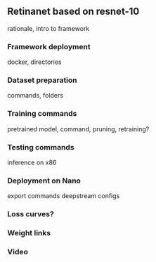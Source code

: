 ## Retinanet  based on resnet-10
rationale, intro to framework

### Framework deployment
docker, directories

### Dataset preparation
commands, folders

### Training commands
pretrained model, command, pruning, retraining?

### Testing commands
inference on x86

### Deployment on Nano
export commands
deepstream configs

### Loss curves?

### Weight links

### Video
